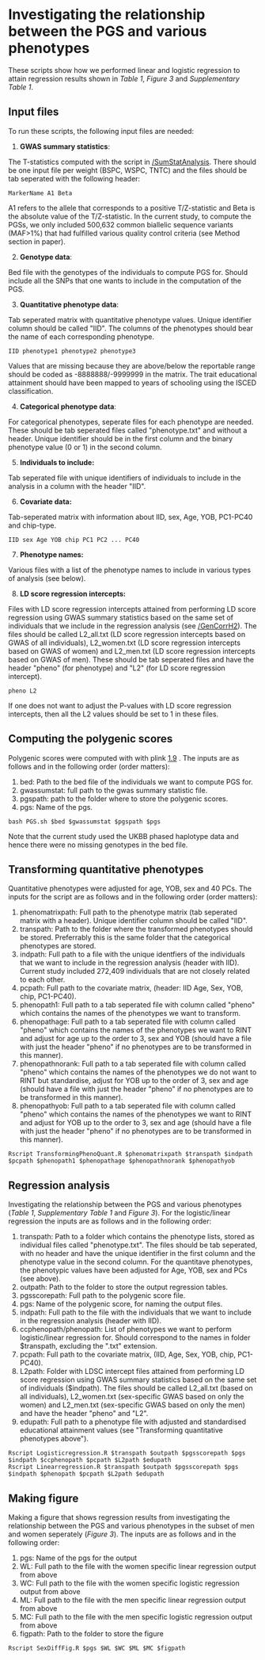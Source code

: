# Investigating the relationship between the PGS and various phenotypes
These scripts show how we performed linear and logistic regression to attain regression results shown in *Table 1*, *Figure 3* and *Supplementary Table 1*.

## Input files
To run these scripts, the following input files are needed:
1) **GWAS summary statistics**: <br />

The T-statistics computed with the script in [/SumStatAnalysis](https://github.com/stefaniabe/PrimaryParticipationGWAS/tree/main/SumStatAnalysis).
There should be one input file per weight (BSPC, WSPC, TNTC) and the files should be tab seperated with the following header:
```
MarkerName A1 Beta
```
A1 refers to the allele that corresponds to a positive T/Z-statistic and Beta is the absolute value of the T/Z-statistic. 
In the current study, to compute the PGSs, we only included 500,632 common biallelic sequence variants (MAF>1%) that had fulfilled various quality control criteria (see Method section in paper).

2) **Genotype data**: <br />

Bed file with the genotypes of the individuals to compute PGS for. Should include all the SNPs that one wants to include in the computation of the PGS.

3) **Quantitative phenotype data**: <br />

Tab seperated matrix with quantitative phenotype values. Unique identifier column should be called "IID". The columns of the phenotypes should bear the name of each corresponding phenotype.
```
IID phenotype1 phenotype2 phenotype3
```
Values that are missing because they are above/below the reportable range should be coded as -8888888/-9999999 in the matrix. 
The trait educational attainment should have been mapped to years of schooling using the ISCED classification.

4) **Categorical phenotype data**: <br />

For categorical phenotypes, seperate files for each phenotype are needed. 
These should be tab seperated files called "phenotype.txt" and without a header. 
Unique identifier should be in the first column and the binary phenotype value (0 or 1) in the second column.

5) **Individuals to include:** <br />

Tab seperated file with unique identifiers of individuals to include in the analysis in a column with the header "IID".

6) **Covariate data:** <br />

Tab-seperated matrix with information about IID, sex, Age, YOB, PC1-PC40 and chip-type.
```
IID sex Age YOB chip PC1 PC2 ... PC40
```


7) **Phenotype names:** <br />

Various files with a list of the phenotype names to include in various types of analysis (see below).

8) **LD score regression intercepts:** <br />

Files with LD score regression intercepts attained from performing LD score regression using GWAS summary statistics based on the same set of 
individuals that we include in the regression analysis (see [/GenCorrH2](https://github.com/stefaniabe/PrimaryParticipationGWAS/tree/main/GenCorrH2)). 
The files should be called L2_all.txt (LD score regression intercepts based on GWAS of all individuals), 
L2_women.txt (LD score regression intercepts based on GWAS of women) and L2_men.txt (LD score regression intercepts based on GWAS of men). 
These should be tab seperated files and have the header "pheno" (for phenotype) and "L2" (for LD score regression intercept).
```
pheno L2
```
If one does not want to adjust the P-values with LD score regression intercepts, then all the L2 values should be set to 1 in these files.

## Computing the polygenic scores
Polygenic scores were computed with with plink [1.9](https://www.cog-genomics.org/plink/1.9/) . The inputs are as follows and in the following order (order matters):
1) bed: Path to the bed file of the individuals we want to compute PGS for.
2) gwassumstat: full path to the gwas summary statistic file.
3) pgspath: path to the folder where to store the polygenic scores.
4) pgs: Name of the pgs.

```
bash PGS.sh $bed $gwassumstat $pgspath $pgs
```
Note that the current study used the UKBB phased haplotype data and hence there were no missing genotypes in the bed file.

## Transforming quantitative phenotypes
Quantitative phenotypes were adjusted for age, YOB, sex and 40 PCs. 
The inputs for the script are as follows and in the following order (order matters):
1) phenomatrixpath: Full path to the phenotype matrix (tab seperated matrix with a header). Unique identifier column should be called "IID".
2) transpath: Path to the folder where the transformed phenotypes should be stored. Preferrably this is the same folder that the categorical phenotypes are stored.
3) indpath: Full path to a file with the unique identfiers of the individuals that we want to include in the regression analysis (header with IID). Current study included 272,409 individuals that are not closely related to each other.
4) pcpath: Full path to the covariate matrix, (header: IID Age, Sex, YOB, chip, PC1-PC40).
5) phenopath1: Full path to a tab seperated file with column called "pheno" which contains the names of the phenotypes we want to transform.
6) phenopathage: Full path to a tab seperated file with column called "pheno" which contains the names of the phenotypes we want to RINT and adjust for age up to the order to 3, sex and YOB (should have a file with just the header "pheno" if no phenotypes are to be transformed in this manner).
7) phenopathnorank: Full path to a tab seperated file with column called "pheno" which contains the names of the phenotypes we do not want to RINT but standardise, adjust for YOB up to the order of 3, sex and age (should have a file with just the header "pheno" if no phenotypes are to be transformed in this manner).
8) phenopathyob: Full path to a tab seperated file with column called "pheno" which contains the names of the phenotypes we want to RINT and adjust for YOB up to the order to 3, sex and age (should have a file with just the header "pheno" if no phenotypes are to be transformed in this manner).

```
Rscript TransformingPhenoQuant.R $phenomatrixpath $transpath $indpath $pcpath $phenopath1 $phenopathage $phenopathnorank $phenopathyob
```

## Regression analysis
Investigating the relationship between the PGS and various phenotypes (*Table 1*, *Supplementary Table 1* and *Figure 3*).
For the logistic/linear regression the inputs are as follows and in the following order:
1) transpath: Path to a folder which contains the phenotype lists, stored as individual files called "phenotype.txt". The files should be tab seperated, with no header and have the unique identifier in the first column and the phenotype value in the second column. For the quantitave phenotypes, the phenotypic values have been adjusted for Age, YOB, sex and PCs (see above).
2) outpath: Path to the folder to store the output regression tables.
3) pgsscorepath: Full path to the polygenic score file.
4) pgs: Name of the polygenic score, for naming the output files.
5) indpath: Full path to the file with the individuals that we want to include in the regression analysis (header with IID).
6) ccphenopath/phenopath: List of phenotypes we want to perform logistic/linear regression for. Should correspond to the names in folder $transpath, excluding the ".txt" extension.
7) pcpath: Full path to the covariate matrix, (IID, Age, Sex, YOB, chip, PC1-PC40).
8) L2path: Folder with LDSC intercept files attained from performing LD score regression using GWAS summary statistics based on the same set of individuals ($indpath). The files should be called L2_all.txt (based on all individuals), L2_women.txt (sex-specific GWAS based on only the women) and L2_men.txt (sex-specific GWAS based on only the men) and have the header "pheno" and "L2".
9) edupath: Full path to a phenotype file with adjusted and standardised educational attainment values (see "Transforming quantitative phenotypes above").

```
Rscript Logisticregression.R $transpath $outpath $pgsscorepath $pgs $indpath $ccphenopath $pcpath $L2path $edupath
Rscript Linearregression.R $transpath $outpath $pgsscorepath $pgs $indpath $phenopath $pcpath $L2path $edupath
```

## Making figure
Making a figure that shows regression results from investigating the relationship between the PGS and various phenotypes in the subset of men and women seperately (*Figure 3*). 
The inputs are as follows and in the following order:
1) pgs: Name of the pgs for the output
2) WL: Full path to the file with the women specific linear regression output from above
3) WC: Full path to the file with the women specific logistic regression output from above
4) ML: Full path to the file with the men specific linear regression output from above
5) MC: Full path to the file with the men specific logistic regression output from above
6) figpath: Path to the folder to store the figure

```
Rscript SexDiffFig.R $pgs $WL $WC $ML $MC $figpath
```
